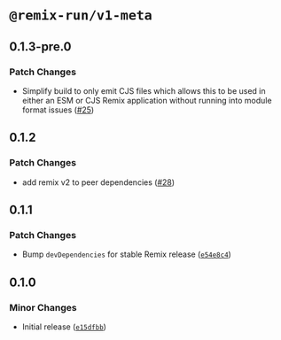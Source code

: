 # `@remix-run/v1-meta`

## 0.1.3-pre.0

### Patch Changes

- Simplify build to only emit CJS files which allows this to be used in either an ESM or CJS Remix application without running into module format issues ([#25](https://github.com/remix-run/v1-compat-utils/pull/25))

## 0.1.2

### Patch Changes

- add remix v2 to peer dependencies ([#28](https://github.com/remix-run/v1-compat-utils/pull/28))

## 0.1.1

### Patch Changes

- Bump `devDependencies` for stable Remix release ([`e54e8c4`](https://github.com/remix-run/v1-compat-utils/commit/e54e8c48aa9d3d2d220ee35c2baa740d8d4d11d2))

## 0.1.0

### Minor Changes

- Initial release ([`e15dfbb`](https://github.com/remix-run/v1-compat-utils/commit/e15dfbbe9d5f59e9200a3aa52ece65c024b2109f))
